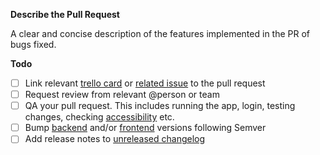 **Describe the Pull Request**

A clear and concise description of the features implemented in the PR of bugs fixed.

**Todo**

- [ ] Link relevant [trello card](https://trello.com/b/PA2LhlOh/sempo-dev) or [related issue](https://github.com/teamsempo/SempoBlockchain/issues) to the pull request
- [ ] Request review from relevant @person or team
- [ ] QA your pull request. This includes running the app, login, testing changes, checking [accessibility](https://www.a11yproject.com/checklist/) etc.
- [ ] Bump [backend](https://github.com/teamsempo/SempoBlockchain/blob/e3eb0f480e86d5a8ef2c1814127b70ff018671c4/config.py#L7) and/or [frontend](https://github.com/teamsempo/SempoBlockchain/blob/e3eb0f480e86d5a8ef2c1814127b70ff018671c4/app/package.json#L3) versions following Semver
- [ ] Add release notes to [unreleased changelog](https://github.com/teamsempo/SempoBlockchain/blob/master/CHANGELOG.md#unreleased)
